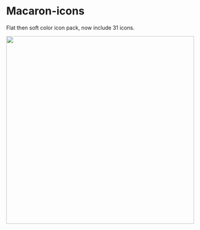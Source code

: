 # Macaron-icons
Flat then soft color icon pack, now include 31 icons.

<img src="https://github.com/goescat/Macaron-icons/blob/master/macaronicon.png" width="500">  

